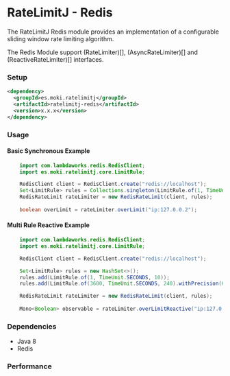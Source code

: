 RateLimitJ - Redis
==================

The RateLimitJ Redis module provides an implementation of a configurable sliding window rate limiting algorithm.

The Redis Module support (RateLimiter)[], (AsyncRateLimiter)[] and (ReactiveRateLimiter)[] interfaces.
 

### Setup

```xml
<dependency>
  <groupId>es.moki.ratelimitj</groupId>
  <artifactId>ratelimitj-redis</artifactId>
  <version>x.x.x</version>
</dependency>
```
 
### Usage

#### Basic Synchronous Example
```java
    import com.lambdaworks.redis.RedisClient;
    import es.moki.ratelimitj.core.LimitRule;

    RedisClient client = RedisClient.create("redis://localhost");
    Set<LimitRule> rules = Collections.singleton(LimitRule.of(1, TimeUnit.MINUTES, 50)); // 50 request per minute, per key
    RedisRateLimit rateLimiter = new RedisRateLimit(client, rules);
    
    boolean overLimit = rateLimiter.overLimit("ip:127.0.0.2");
```

#### Multi Rule Reactive Example
```java
    import com.lambdaworks.redis.RedisClient;
    import es.moki.ratelimitj.core.LimitRule;

    RedisClient client = RedisClient.create("redis://localhost");

    Set<LimitRule> rules = new HashSet<>();
    rules.add(LimitRule.of(1, TimeUnit.SECONDS, 10));
    rules.add(LimitRule.of(3600, TimeUnit.SECONDS, 240).withPrecision(60));

    RedisRateLimit rateLimiter = new RedisRateLimit(client, rules);
    
    Mono<Boolean> observable = rateLimiter.overLimitReactive("ip:127.0.1.6");
```

### Dependencies

* Java 8
* Redis

### Performance 

